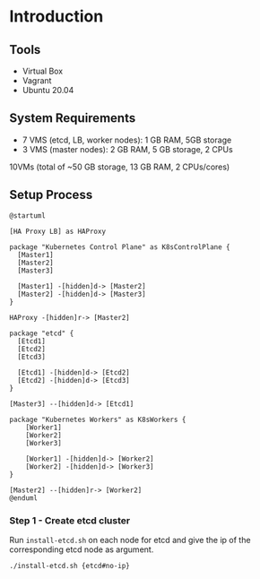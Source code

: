 # Introduction

## Tools

- Virtual Box
- Vagrant
- Ubuntu 20.04

## System Requirements

- 7 VMS (etcd, LB, worker nodes): 1 GB RAM, 5GB storage
- 3 VMS (master nodes): 2 GB RAM, 5 GB storage, 2 CPUs

10VMs (total of ~50 GB storage, 13 GB RAM, 2 CPUs/cores)

## Setup Process

```plantuml
@startuml

[HA Proxy LB] as HAProxy

package "Kubernetes Control Plane" as K8sControlPlane {
  [Master1] 
  [Master2]
  [Master3]

  [Master1] -[hidden]d-> [Master2]
  [Master2] -[hidden]d-> [Master3]
} 

HAProxy -[hidden]r-> [Master2]

package "etcd" {
  [Etcd1]
  [Etcd2]
  [Etcd3]

  [Etcd1] -[hidden]d-> [Etcd2]
  [Etcd2] -[hidden]d-> [Etcd3]
}

[Master3] --[hidden]d-> [Etcd1]

package "Kubernetes Workers" as K8sWorkers {
    [Worker1]
    [Worker2]
    [Worker3]

    [Worker1] -[hidden]d-> [Worker2]
    [Worker2] -[hidden]d-> [Worker3]
}

[Master2] --[hidden]r-> [Worker2]
@enduml 
```

### Step 1 - Create etcd cluster

Run `install-etcd.sh` on each node for etcd and give the ip of the corresponding etcd node as argument.

```bash
./install-etcd.sh {etcd#no-ip}
```
